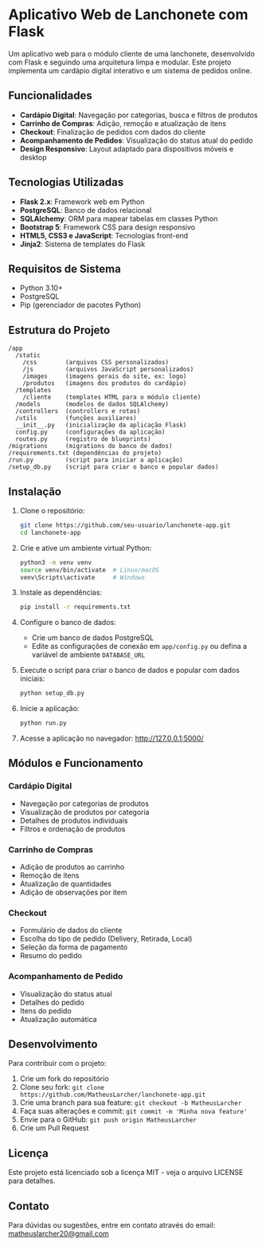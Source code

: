 # Aplicativo Web de Lanchonete com Flask

Um aplicativo web para o módulo cliente de uma lanchonete, desenvolvido com Flask e seguindo uma arquitetura limpa e modular. Este projeto implementa um cardápio digital interativo e um sistema de pedidos online.

## Funcionalidades

- **Cardápio Digital**: Navegação por categorias, busca e filtros de produtos
- **Carrinho de Compras**: Adição, remoção e atualização de itens
- **Checkout**: Finalização de pedidos com dados do cliente
- **Acompanhamento de Pedidos**: Visualização do status atual do pedido
- **Design Responsivo**: Layout adaptado para dispositivos móveis e desktop

## Tecnologias Utilizadas

- **Flask 2.x**: Framework web em Python
- **PostgreSQL**: Banco de dados relacional
- **SQLAlchemy**: ORM para mapear tabelas em classes Python
- **Bootstrap 5**: Framework CSS para design responsivo
- **HTML5, CSS3 e JavaScript**: Tecnologias front-end
- **Jinja2**: Sistema de templates do Flask

## Requisitos de Sistema

- Python 3.10+
- PostgreSQL
- Pip (gerenciador de pacotes Python)

## Estrutura do Projeto

```
/app
  /static
    /css        (arquivos CSS personalizados)
    /js         (arquivos JavaScript personalizados)
    /images     (imagens gerais do site, ex: logo)
    /produtos   (imagens dos produtos do cardápio)
  /templates
    /cliente    (templates HTML para o módulo cliente)
  /models       (modelos de dados SQLAlchemy)
  /controllers  (controllers e rotas)
  /utils        (funções auxiliares)
  __init__.py   (inicialização da aplicação Flask)
  config.py     (configurações da aplicação)
  routes.py     (registro de blueprints)
/migrations     (migrations do banco de dados)
/requirements.txt (dependências do projeto)
/run.py         (script para iniciar a aplicação)
/setup_db.py    (script para criar o banco e popular dados)
```

## Instalação

1. Clone o repositório:
   ```bash
   git clone https://github.com/seu-usuario/lanchonete-app.git
   cd lanchonete-app
   ```

2. Crie e ative um ambiente virtual Python:
   ```bash
   python3 -m venv venv
   source venv/bin/activate  # Linux/macOS
   venv\Scripts\activate     # Windows
   ```

3. Instale as dependências:
   ```bash
   pip install -r requirements.txt
   ```

4. Configure o banco de dados:
   - Crie um banco de dados PostgreSQL
   - Edite as configurações de conexão em `app/config.py` ou defina a variável de ambiente `DATABASE_URL`

5. Execute o script para criar o banco de dados e popular com dados iniciais:
   ```bash
   python setup_db.py
   ```

6. Inicie a aplicação:
   ```bash
   python run.py
   ```

7. Acesse a aplicação no navegador: http://127.0.0.1:5000/

## Módulos e Funcionamento

### Cardápio Digital
- Navegação por categorias de produtos
- Visualização de produtos por categoria
- Detalhes de produtos individuais
- Filtros e ordenação de produtos

### Carrinho de Compras
- Adição de produtos ao carrinho
- Remoção de itens
- Atualização de quantidades
- Adição de observações por item

### Checkout
- Formulário de dados do cliente
- Escolha do tipo de pedido (Delivery, Retirada, Local)
- Seleção da forma de pagamento
- Resumo do pedido

### Acompanhamento de Pedido
- Visualização do status atual
- Detalhes do pedido
- Itens do pedido
- Atualização automática

## Desenvolvimento

Para contribuir com o projeto:

1. Crie um fork do repositório
2. Clone seu fork: `git clone https://github.com/MatheusLarcher/lanchonete-app.git`
3. Crie uma branch para sua feature: `git checkout -b MatheusLarcher`
4. Faça suas alterações e commit: `git commit -m 'Minha nova feature'`
5. Envie para o GitHub: `git push origin MatheusLarcher`
6. Crie um Pull Request

## Licença

Este projeto está licenciado sob a licença MIT - veja o arquivo LICENSE para detalhes.

## Contato

Para dúvidas ou sugestões, entre em contato através do email: matheuslarcher20@gmail.com